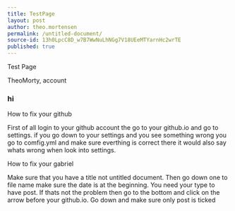 ```yaml
---
title: TestPage
layout: post
author: theo.mortensen
permalink: /untitled-document/
source-id: 13h0LpcC8D_w7B7WwNuLhNGg7V18UEeMTYarnHc2wrTE
published: true
---
```

Test Page 

TheoMorty, account

### hi 

How to fix your github

First of all login to your github account the go  to your github.io and go to settings. if you go down to your settings and you see something wrong you go to comfig.yml and make sure everthing is correct there it would also say whats wrong when look into settings. 

How to fix your gabriel

Make sure that you have a title not untitled document. Then go down one to file name make sure the date is at the beginning. You need your type to have post. If thats not the problem then go to the bottom and click on the arrow before your github.io. Go down and make sure only post is ticked

